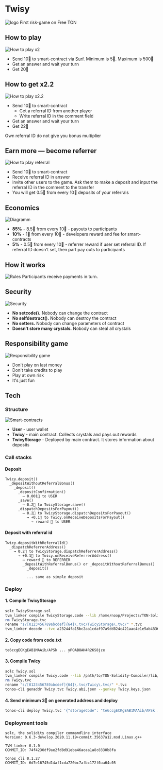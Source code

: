 # Twisy
![logo](_README/logo.png)
First risk-game on Free TON

## How to play
![How to play x2](_README/how-to-play-x2.png)
* Send 10💎 to smart-contract via [Surf](https://ton.surf/). Minimum is 5💎. Maximum is 500💎
* Get an answer and wait your turn
* Get 20💎

## How to get x2.2
![How to play x2.2](_README/how-to-play-x2.2.png)
* Send 10💎 to smart-contract
  * Get a referral ID from another player
  * Write referral ID in the comment field
* Get an answer and wait your turn
* Get 22💎

Own referral ID do not give you bonus multiplier

## Earn more — become referrer
![How to play referral](_README/how-to-play-referral.png)
 * Send 10💎 to smart-contract
 * Receive referral ID in answer
 * Invite other users to the game. Ask them to make a deposit and input the referral ID in the comment to the transfer
 * You will get 0.5💎 from every 10💎 deposits of your referrals

## Economics
![Diagramm](_README/diagramm.png)
* **85%** - 8.5💎 from every 10💎 - payouts to participants
* **10%** - 1💎 from every 10💎 - developers reward and fee for smart-contracts
* **5%** - 0.5💎 from every 10💎 - referrer reward if user set referral ID. If referral ID doesn't set, then part pay outs to participants
 
## How it works
![Rules](_README/rules.png)
Participants receive payments in turn.
 
 
## Security
![Security](_README/security.png)
* **No setcode().** Nobody can change the contract
* **No selfdestruct().** Nobody can destroy the contract
* **No setters.** Nobody can change parameters of contract
* **Doesn't store many crystals.** Nobody can steal all crystals

## Responsibility game
![Responsibility game](_README/responsibility-game.png)
* Don't play on last money
* Don't take credits to play
* Play at own risk
* It's just fun

## Tech
### Structure
![Smart-contracts](_README/smart-contracts.png)
* **User** - user wallet
* **Twicy** - main contract. Collects crystals and pays out rewards
* **TwicyStorage** - Deployed by main contract. It stores information about deposits

### Call stacks
#### Deposit
```
Twicy.deposit()
  _depositWithoutReferralBonus()
    _deposit()
      _depositConfirmation()
        → 0.001💎 to USER
      _save()
        → 0.2💎 to TwicyStorage.save()
      _dispatchDepositsForPayout()
        → 0.2💎 to TwicyStorage.dispatchDepositsForPayout()
          → +0.1💎 to Twicy.onReceiveDepositsForPayout()
            → reward 💎 to USER
```

#### Deposit with referral id
```
Twicy.depositWithReferralId()
  _dispatchReferrerAddress()
    → 0.2💎 to TwicyStorage.dispatchReferrerAddress()
      → +0.1💎 to Twicy.onReceiveReferrerAddress()
        → reward 💎 to REFERRER
        _depositWithReferralBonus() or _depositWithoutReferralBonus()
          _deposit()
             
          ... same as simple deposit
```

### Deploy
#### 1. Compile TwicyStorage
```sh
solc TwicyStorage.sol
tvm_linker compile TwicyStorage.code --lib /home/noop/Projects/TON-Solidity-Compiler/lib/stdlib_sol.tvm
rm TwicyStorage.tvc
rename "s/[0123456789abcdef]{64}\.tvc/TwicyStorage\.tvc/" *.tvc
tvm_linker decode --tvc a23244fa15bc2aa1cdaf97a9dd824c421aac4e1e5ab48367d3572a1c3bec4d4d.tvc > code.txt
```

#### 2. Copy code from code.txt
```text
te6ccgECKgEAB1MAAib/APSk ... yPOAB8AH4R26S8jze
```

#### 3. Compile Twicy
```sh
solc Twicy.sol
tvm_linker compile Twicy.code --lib /path/to/TON-Solidity-Compiler/lib/stdlib_sol.tvm
rm Twicy.tvc
rename "s/[0123456789abcdef]{64}\.tvc/Twicy\.tvc/" *.tvc
tonos-cli genaddr Twicy.tvc Twicy.abi.json --genkey Twicy.keys.json
```

#### 4. Send minimum 3💎 on generated address and deploy
```sh
tonos-cli deploy Twicy.tvc '{"storageCode": "te6ccgECKgEAB1MAAib/APSk ... yPOAB8AH4R26S8jze","storageLength": 20000}' --abi Twicy.abi.json --sign Twicy.keys.json
```

### Deployment tools
```
solc, the solidity compiler commandline interface
Version: 0.6.3-develop.2020.11.19+commit.35637a12.mod.Linux.g++
```

```
TVM linker 0.1.0
COMMIT_ID: 74f4230df9ae2fd8d91eba46acaa1a8c8330b8fa
```

```
tonos_cli 0.1.27
COMMIT_ID: 6d7e16745d14af1cda720bc7afbc172f0aa64c05
```